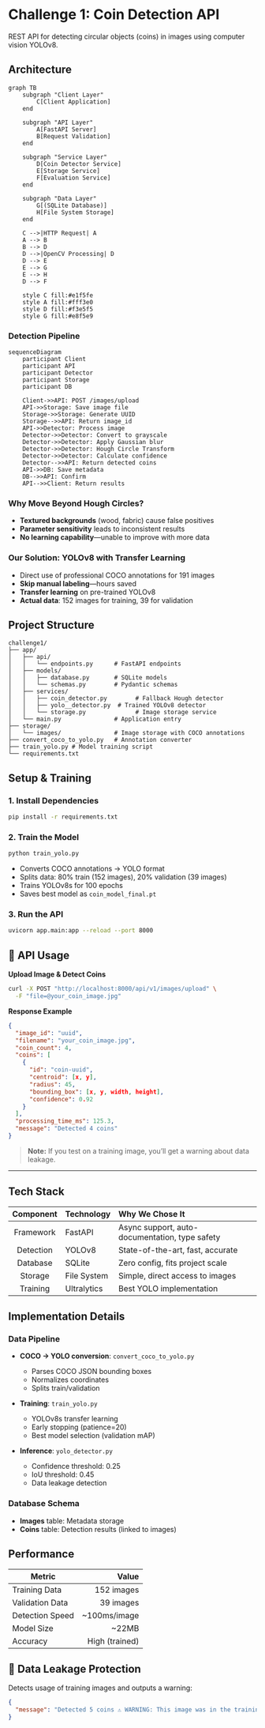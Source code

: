 
# Challenge 1: Coin Detection API

REST API for detecting circular objects (coins) in images using computer vision YOLOv8.

## Architecture

```mermaid
graph TB
    subgraph "Client Layer"
        C[Client Application]
    end
    
    subgraph "API Layer"
        A[FastAPI Server]
        B[Request Validation]
    end
    
    subgraph "Service Layer"
        D[Coin Detector Service]
        E[Storage Service]
        F[Evaluation Service]
    end
    
    subgraph "Data Layer"
        G[(SQLite Database)]
        H[File System Storage]
    end
    
    C -->|HTTP Request| A
    A --> B
    B --> D
    D -->|OpenCV Processing| D
    D --> E
    E --> G
    E --> H
    D --> F
    
    style C fill:#e1f5fe
    style A fill:#fff3e0
    style D fill:#f3e5f5
    style G fill:#e8f5e9
```

### Detection Pipeline

```mermaid
sequenceDiagram
    participant Client
    participant API
    participant Detector
    participant Storage
    participant DB
    
    Client->>API: POST /images/upload
    API->>Storage: Save image file
    Storage->>Storage: Generate UUID
    Storage-->>API: Return image_id
    API->>Detector: Process image
    Detector->>Detector: Convert to grayscale
    Detector->>Detector: Apply Gaussian blur
    Detector->>Detector: Hough Circle Transform
    Detector->>Detector: Calculate confidence
    Detector-->>API: Return detected coins
    API->>DB: Save metadata
    DB-->>API: Confirm
    API-->>Client: Return results
```

### Why Move Beyond Hough Circles?

- **Textured backgrounds** (wood, fabric) cause false positives
- **Parameter sensitivity** leads to inconsistent results
- **No learning capability**—unable to improve with more data

### Our Solution: YOLOv8 with Transfer Learning

- Direct use of professional COCO annotations for 191 images
- **Skip manual labeling**—hours saved
- **Transfer learning** on pre-trained YOLOv8
- **Actual data**: 152 images for training, 39 for validation

## Project Structure

```
challenge1/
├── app/
│   ├── api/
│   │   └── endpoints.py      # FastAPI endpoints
│   ├── models/
│   │   ├── database.py       # SQLite models
│   │   └── schemas.py        # Pydantic schemas
│   ├── services/
│   │   ├── coin_detector.py        # Fallback Hough detector
│   │   ├── yolo__detector.py  # Trained YOLOv8 detector
│   │   └── storage.py              # Image storage service
│   └── main.py               # Application entry
├── storage/
│   └── images/               # Image storage with COCO annotations
├── convert_coco_to_yolo.py   # Annotation converter
├── train_yolo.py # Model training script
└── requirements.txt
```

## Setup & Training

### 1. Install Dependencies

```bash
pip install -r requirements.txt
```

### 2. Train the Model

```bash
python train_yolo.py
```

- Converts COCO annotations → YOLO format
- Splits data: 80% train (152 images), 20% validation (39 images)
- Trains YOLOv8s for 100 epochs
- Saves best model as `coin_model_final.pt`

### 3. Run the API

```bash
uvicorn app.main:app --reload --port 8000
```

## 📡 API Usage

**Upload Image & Detect Coins**

```bash
curl -X POST "http://localhost:8000/api/v1/images/upload" \
  -F "file=@your_coin_image.jpg"
```

**Response Example**

```json
{
  "image_id": "uuid",
  "filename": "your_coin_image.jpg",
  "coin_count": 4,
  "coins": [
    {
      "id": "coin-uuid",
      "centroid": [x, y],
      "radius": 45,
      "bounding_box": [x, y, width, height],
      "confidence": 0.92
    }
  ],
  "processing_time_ms": 125.3,
  "message": "Detected 4 coins"
}
```

> **Note:** If you test on a training image, you’ll get a warning about data leakage.

***

## Tech Stack

| Component   | Technology     | Why We Chose It                                  |
|:-----------:|:--------------|:-------------------------------------------------|
| Framework   | FastAPI        | Async support, auto-documentation, type safety   |
| Detection   | YOLOv8         | State-of-the-art, fast, accurate                 |
| Database    | SQLite         | Zero config, fits project scale                  |
| Storage     | File System    | Simple, direct access to images                  |
| Training    | Ultralytics    | Best YOLO implementation                         |


## Implementation Details

### Data Pipeline

- **COCO → YOLO conversion**: `convert_coco_to_yolo.py`
    - Parses COCO JSON bounding boxes
    - Normalizes coordinates
    - Splits train/validation

- **Training**: `train_yolo.py`
    - YOLOv8s transfer learning
    - Early stopping (patience=20)
    - Best model selection (validation mAP)

- **Inference**: `yolo_detector.py`
    - Confidence threshold: 0.25
    - IoU threshold: 0.45
    - Data leakage detection

### Database Schema

- **Images** table: Metadata storage
- **Coins** table: Detection results (linked to images)

## Performance

| Metric           | Value   |
|------------------|--------:|
| Training Data    | 152 images |
| Validation Data  | 39 images  |
| Detection Speed  | ~100ms/image |
| Model Size       | ~22MB      |
| Accuracy         | High (trained) |

## 🚨 Data Leakage Protection

Detects usage of training images and outputs a warning:

```json
{
  "message": "Detected 5 coins ⚠️ WARNING: This image was in the training set!"
}
```

